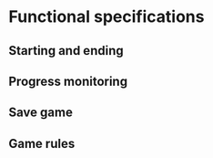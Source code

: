 # Functional specifications

## Starting and ending

## Progress monitoring

## Save game

## Game rules
